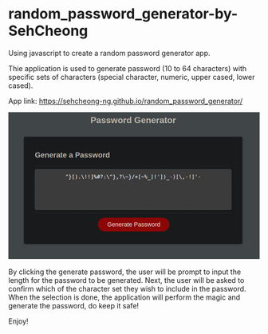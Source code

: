 # random_password_generator-by-SehCheong

Using javascript to create a random password generator app.

Thie application is used to generate password (10 to 64 characters) with specific sets of characters (special character, numeric, upper cased, lower cased).

App link: https://sehcheong-ng.github.io/random_password_generator/

![Screenshot](./assets/image/random_password_generator.png)

By clicking the generate password, the user will be prompt to input the length for the password to be generated. Next, the user will be asked to confirm which of the character set they wish to include in the password. When the selection is done, the application will perform the magic and generate the password, do keep it safe!

Enjoy!
